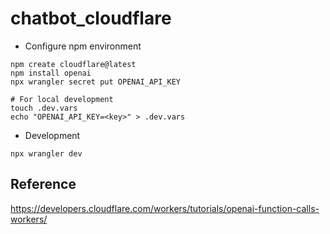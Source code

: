 # chatbot_cloudflare
- Configure npm environment
```
npm create cloudflare@latest
npm install openai
npx wrangler secret put OPENAI_API_KEY

# For local development
touch .dev.vars
echo "OPENAI_API_KEY=<key>" > .dev.vars
```

- Development
```
npx wrangler dev
```
## Reference
https://developers.cloudflare.com/workers/tutorials/openai-function-calls-workers/

